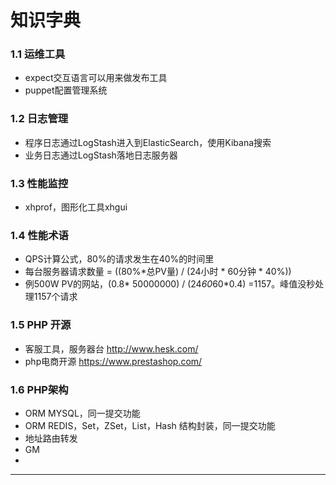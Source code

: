 # 知识字典

### 1.1 运维工具
* expect交互语言可以用来做发布工具
* puppet配置管理系统

### 1.2 日志管理
* 程序日志通过LogStash进入到ElasticSearch，使用Kibana搜索
* 业务日志通过LogStash落地日志服务器

### 1.3 性能监控
* xhprof，图形化工具xhgui

### 1.4 性能术语
* QPS计算公式，80%的请求发生在40%的时间里
* 每台服务器请求数量 = ((80%*总PV量) / (24小时 * 60分钟 * 40%))
* 例500W PV的网站，(0.8* 50000000) / (24*60*60*0.4) =1157。峰值没秒处理1157个请求 
 

### 1.5 PHP 开源 
* 客服工具，服务器台 http://www.hesk.com/
* php电商开源  https://www.prestashop.com/  

### 1.6 PHP架构
* ORM MYSQL，同一提交功能
* ORM REDIS，Set，ZSet，List，Hash 结构封装，同一提交功能
* 地址路由转发
* GM
* 







---

